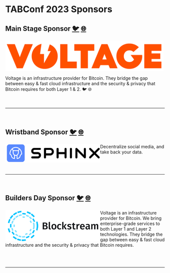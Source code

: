 # TABConf 2023 Sponsors 

## Main Stage Sponsor [🐦](https://twitter.com/voltage_cloud) [🌐](https://voltage.cloud/)

<img align="center" width="500" src="assets/img/sponsors/voltage-logo.png">

<br> 

Voltage is an infrastructure provider for Bitcoin. They bridge the gap between easy & fast cloud infrastructure and the security & privacy that Bitcoin requires for both Layer 1 & 2. 🐦 🌐

<br>

***

<br>

## Wristband Sponsor [🐦](https://twitter.com/voltage_cloud) [🌐](https://voltage.cloud/)

<img align="left" width="300" src="assets/img/sponsors/sphinx-logo.png">

Decentralize social media, and take back your data.

<br>
<br>

***

<br>

## Builders Day Sponsor [🐦](https://twitter.com/voltage_cloud) [🌐](https://voltage.cloud/)

<img align="left" width="300" src="assets/img/sponsors/blockstream-logo.png">

Voltage is an infrastructure provider for Bitcoin. We bring enterprise-grade services to both Layer 1 and Layer 2 technologies. They bridge the gap between easy & fast cloud infrastructure and the security & privacy that Bitcoin requires.

<br>
<br>

***

<br>
